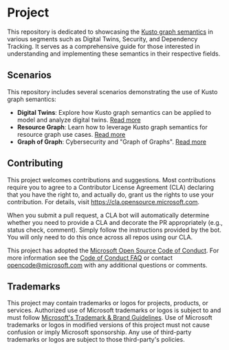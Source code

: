 # Project

This repository is dedicated to showcasing the [Kusto graph semantics](https://aka.ms/kusto/graph-overview) in various segments such as Digital Twins, Security, and Dependency Tracking. It serves as a comprehensive guide for those interested in understanding and implementing these semantics in their respective fields.

## Scenarios

This repository includes several scenarios demonstrating the use of Kusto graph semantics:

- **Digital Twins**: Explore how Kusto graph semantics can be applied to model and analyze digital twins. [Read more](digital%20twins/README.md)
- **Resource Graph**: Learn how to leverage Kusto graph semantics for resource graph use cases. [Read more](./resource%20graph/README.md)
- **Graph of Graph**: Cybersecurity and "Graph of Graphs". [Read more](./graph%20of%20graph/README.md)

## Contributing

This project welcomes contributions and suggestions.  Most contributions require you to agree to a
Contributor License Agreement (CLA) declaring that you have the right to, and actually do, grant us
the rights to use your contribution. For details, visit https://cla.opensource.microsoft.com.

When you submit a pull request, a CLA bot will automatically determine whether you need to provide
a CLA and decorate the PR appropriately (e.g., status check, comment). Simply follow the instructions
provided by the bot. You will only need to do this once across all repos using our CLA.

This project has adopted the [Microsoft Open Source Code of Conduct](https://opensource.microsoft.com/codeofconduct/).
For more information see the [Code of Conduct FAQ](https://opensource.microsoft.com/codeofconduct/faq/) or
contact [opencode@microsoft.com](mailto:opencode@microsoft.com) with any additional questions or comments.

## Trademarks

This project may contain trademarks or logos for projects, products, or services. Authorized use of Microsoft
trademarks or logos is subject to and must follow 
[Microsoft's Trademark & Brand Guidelines](https://www.microsoft.com/en-us/legal/intellectualproperty/trademarks/usage/general).
Use of Microsoft trademarks or logos in modified versions of this project must not cause confusion or imply Microsoft sponsorship.
Any use of third-party trademarks or logos are subject to those third-party's policies.
